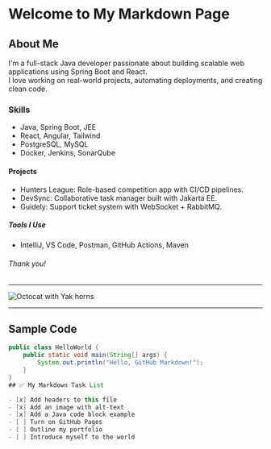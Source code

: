 # Welcome to My Markdown Page

## About Me
I'm a full-stack Java developer passionate about building scalable web applications using Spring Boot and React.  
I love working on real-world projects, automating deployments, and creating clean code.

### Skills
- Java, Spring Boot, JEE
- React, Angular, Tailwind
- PostgreSQL, MySQL
- Docker, Jenkins, SonarQube

#### Projects
- Hunters League: Role-based competition app with CI/CD pipelines.
- DevSync: Collaborative task manager built with Jakarta EE.
- Guidely: Support ticket system with WebSocket + RabbitMQ.

##### Tools I Use
- IntelliJ, VS Code, Postman, GitHub Actions, Maven

###### Thank you!

---

![Octocat with Yak horns](https://octodex.github.com/images/yaktocat.png)

---

## Sample Code

```java
public class HelloWorld {
    public static void main(String[] args) {
        System.out.println("Hello, GitHub Markdown!");
    }
}
## ✅ My Markdown Task List

- [x] Add headers to this file  
- [x] Add an image with alt-text  
- [x] Add a Java code block example  
- [ ] Turn on GitHub Pages  
- [ ] Outline my portfolio  
- [ ] Introduce myself to the world
